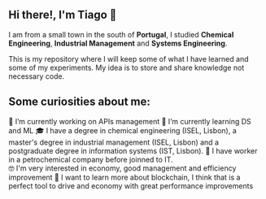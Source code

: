 ## Hi there!, I'm Tiago 👋

I am from a small town in the south of **Portugal**, I studied **Chemical Engineering**, **Industrial Management** and **Systems Engineering**.

This is my repository where I will keep some of what I have learned and some of my experiments. My idea is to store and share knowledge not necessary code.

## Some curiosities about me:
🔬 I’m currently working on APIs management
🌱 I’m currently learning DS and ML 
🎓 I have a degree in chemical engineering (ISEL, Lisbon), a master's degree in industrial management (ISEL, Lisbon) and a postgraduate degree in information systems (IST, Lisbon).
🔧 I have worker in a petrochemical company before joinned to IT.  
🤓 I'm very interested in economy, good management and efficiency improvement 
🔭 I want to learn more about blockchain, I think that is a perfect tool to drive and economy with great performance improvements

<!--
**TiagoSRodrigues/TiagoSRodrigues** is a ✨ _special_ ✨ repository because its `README.md` (this file) appears on your GitHub profile.

Here are some ideas to get you started:

- 🔭 I’m currently working on ...
- 🌱 I’m currently learning ...
- 👯 I’m looking to collaborate on ...
- 🤔 I’m looking for help with ...
- 💬 Ask me about ...
- 📫 How to reach me: ...
- 😄 Pronouns: ...
- ⚡ Fun fact: ...
-->




